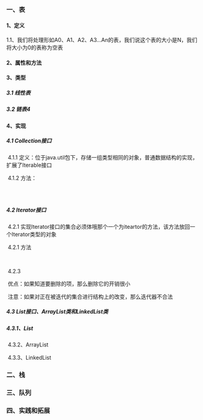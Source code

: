 ### 一、表

#### 1、定义

​	1.1、我们将处理形如A0、A1、A2、A3...An的表，我们说这个表的大小是N，我们将大小为0的表称为空表

#### 2、属性和方法

#### 3、类型

##### 3.1 线性表

##### 3.2 链表4

#### 4、实现

##### 4.1 Collection接口

​		4.1.1 定义：位于java.util包下，存储一组类型相同的对象，普通数据结构的实现，扩展了Iterable接口

​		4.1.2 方法：

```java

```

​		

##### 4.2 Iterator接口

​	4.2.1 实现Iterator接口的集合必须体哦那个一个为iteartor的方法，该方法放回一个Iterator类型的对象

​	4.2.1 方法

​		

​	4.2.3 

​		优点：如果知道要删除的项，那么删除它的开销很小

​		注意：如果对正在被迭代的集合进行结构上的改变，那么迭代器不合法

##### 4.3 List接口、ArrayList类和LinkedList类

##### 	4.3.1、List

​	4.3.2、ArrayList

​	4.3.3、LinkedList



### 二、栈

### 三、队列

### 四、实践和拓展